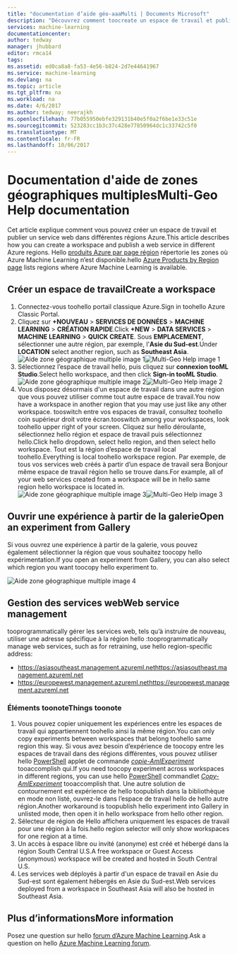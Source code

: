 ```yaml
---
title: "documentation d’aide géo-aaaMulti | Documents Microsoft"
description: "Découvrez comment toocreate un espace de travail et publier un service web dans une région Azure différente de hello South centrale United States (SCUS) région Azure."
services: machine-learning
documentationcenter: 
author: tedway
manager: jhubbard
editor: rmca14
tags: 
ms.assetid: ed0ca8a8-fa53-4e56-b824-2d7e44641967
ms.service: machine-learning
ms.devlang: na
ms.topic: article
ms.tgt_pltfrm: na
ms.workload: na
ms.date: 4/6/2017
ms.author: tedway; neerajkh
ms.openlocfilehash: 77b055950ebfe329131b40e5f0a2f6be1e33c51e
ms.sourcegitcommit: 523283cc1b3c37c428e77850964dc1c33742c5f0
ms.translationtype: MT
ms.contentlocale: fr-FR
ms.lasthandoff: 10/06/2017
---
```

# <a name="multi-geo-help-documentation"></a><span data-ttu-id="39964-103">Documentation d'aide de zones géographiques multiples</span><span class="sxs-lookup"><span data-stu-id="39964-103">Multi-Geo Help documentation</span></span>
<span data-ttu-id="39964-104">Cet article explique comment vous pouvez créer un espace de travail et publier un service web dans différentes régions Azure.</span><span class="sxs-lookup"><span data-stu-id="39964-104">This article describes how you can create a workspace and publish a web service in different Azure regions.</span></span>  <span data-ttu-id="39964-105">Hello [produits Azure par page région](https://azure.microsoft.com/en-us/regions/services/) répertorie les zones où Azure Machine Learning n’est disponible.</span><span class="sxs-lookup"><span data-stu-id="39964-105">hello [Azure Products by Region page](https://azure.microsoft.com/en-us/regions/services/) lists regions where Azure Machine Learning is available.</span></span>

## <a name="create-a-workspace"></a><span data-ttu-id="39964-106">Créer un espace de travail</span><span class="sxs-lookup"><span data-stu-id="39964-106">Create a workspace</span></span>
1. <span data-ttu-id="39964-107">Connectez-vous toohello portail classique Azure.</span><span class="sxs-lookup"><span data-stu-id="39964-107">Sign in toohello Azure Classic Portal.</span></span>
2. <span data-ttu-id="39964-108">Cliquez sur **+NOUVEAU** > **SERVICES DE DONNÉES** > **MACHINE LEARNING** > **CRÉATION RAPIDE**.</span><span class="sxs-lookup"><span data-stu-id="39964-108">Click **+NEW** > **DATA SERVICES** > **MACHINE LEARNING** > **QUICK CREATE**.</span></span>  <span data-ttu-id="39964-109">Sous **EMPLACEMENT**, sélectionner une autre région, par exemple, l'**Asie du Sud-est**.</span><span class="sxs-lookup"><span data-stu-id="39964-109">Under **LOCATION** select another region, such as **Southeast Asia**.</span></span>
   <span data-ttu-id="39964-110">![Aide zone géographique multiple image 1][1]</span><span class="sxs-lookup"><span data-stu-id="39964-110">![Multi-Geo Help image 1][1]</span></span>
3. <span data-ttu-id="39964-111">Sélectionnez l’espace de travail hello, puis cliquez sur **connexion tooML Studio**.</span><span class="sxs-lookup"><span data-stu-id="39964-111">Select hello workspace, and then click **Sign-in tooML Studio**.</span></span>
   <span data-ttu-id="39964-112">![Aide zone géographique multiple image 2][2]</span><span class="sxs-lookup"><span data-stu-id="39964-112">![Multi-Geo Help image 2][2]</span></span>
4. <span data-ttu-id="39964-113">Vous disposez désormais d'un espace de travail dans une autre région que vous pouvez utiliser comme tout autre espace de travail.</span><span class="sxs-lookup"><span data-stu-id="39964-113">You now have a workspace in another region that you may use just like any other workspace.</span></span> <span data-ttu-id="39964-114">tooswitch entre vos espaces de travail, consultez toohello coin supérieur droit votre écran.</span><span class="sxs-lookup"><span data-stu-id="39964-114">tooswitch among your workspaces, look toohello upper right of your screen.</span></span> <span data-ttu-id="39964-115">Cliquez sur hello déroulante, sélectionnez hello région et espace de travail puis sélectionnez hello.</span><span class="sxs-lookup"><span data-stu-id="39964-115">Click hello dropdown, select hello region, and then select hello workspace.</span></span> <span data-ttu-id="39964-116">Tout est la région d’espace de travail local toohello.</span><span class="sxs-lookup"><span data-stu-id="39964-116">Everything is local toohello workspace region.</span></span>  <span data-ttu-id="39964-117">Par exemple, de tous vos services web créés à partir d’un espace de travail sera Bonjour même espace de travail région hello se trouve dans.</span><span class="sxs-lookup"><span data-stu-id="39964-117">For example, all of your web services created from a workspace will be in hello same region hello workspace is located in.</span></span>
   <span data-ttu-id="39964-118">![Aide zone géographique multiple image 3][3]</span><span class="sxs-lookup"><span data-stu-id="39964-118">![Multi-Geo Help image 3][3]</span></span>

## <a name="open-an-experiment-from-gallery"></a><span data-ttu-id="39964-119">Ouvrir une expérience à partir de la galerie</span><span class="sxs-lookup"><span data-stu-id="39964-119">Open an experiment from Gallery</span></span>
<span data-ttu-id="39964-120">Si vous ouvrez une expérience à partir de la galerie, vous pouvez également sélectionner la région que vous souhaitez toocopy hello expérimentation.</span><span class="sxs-lookup"><span data-stu-id="39964-120">If you open an experiment from Gallery, you can also select which region you want toocopy hello experiment to.</span></span>

![Aide zone géographique multiple image 4][4a]

## <a name="web-service-management"></a><span data-ttu-id="39964-122">Gestion des services web</span><span class="sxs-lookup"><span data-stu-id="39964-122">Web service management</span></span>
<span data-ttu-id="39964-123">tooprogrammatically gérer les services web, tels qu’à instruire de nouveau, utiliser une adresse spécifique à la région hello :</span><span class="sxs-lookup"><span data-stu-id="39964-123">tooprogrammatically manage web services, such as for retraining, use hello region-specific address:</span></span>

* <span data-ttu-id="39964-124">https://asiasoutheast.management.azureml.net</span><span class="sxs-lookup"><span data-stu-id="39964-124">https://asiasoutheast.management.azureml.net</span></span>
* <span data-ttu-id="39964-125">https://europewest.management.azureml.net</span><span class="sxs-lookup"><span data-stu-id="39964-125">https://europewest.management.azureml.net</span></span>

### <a name="things-toonote"></a><span data-ttu-id="39964-126">Éléments toonote</span><span class="sxs-lookup"><span data-stu-id="39964-126">Things toonote</span></span>
1. <span data-ttu-id="39964-127">Vous pouvez copier uniquement les expériences entre les espaces de travail qui appartiennent toohello ainsi la même région.</span><span class="sxs-lookup"><span data-stu-id="39964-127">You can only copy experiments between workspaces that belong toohello same region this way.</span></span> <span data-ttu-id="39964-128">Si vous avez besoin d’expérience de toocopy entre les espaces de travail dans des régions différentes, vous pouvez utiliser hello [PowerShell](http://aka.ms/amlps) applet de commande [ *copie-AmlExperiment* ](https://github.com/hning86/azuremlps/blob/master/README.md#copy-amlexperiment) tooaccomplish qui.</span><span class="sxs-lookup"><span data-stu-id="39964-128">If you need toocopy experiment across workspaces in different regions, you can use hello [PowerShell](http://aka.ms/amlps) commandlet [*Copy-AmlExperiment*](https://github.com/hning86/azuremlps/blob/master/README.md#copy-amlexperiment) tooaccomplish that.</span></span> <span data-ttu-id="39964-129">Une autre solution de contournement est expérience de hello toopublish dans la bibliothèque en mode non listé, ouvrez-le dans l’espace de travail hello de hello autre région.</span><span class="sxs-lookup"><span data-stu-id="39964-129">Another workaround is toopublish hello experiment into Gallery in unlisted mode, then open it in hello workspace from hello other region.</span></span>
2. <span data-ttu-id="39964-130">Sélecteur de région de Hello affichera uniquement les espaces de travail pour une région à la fois.</span><span class="sxs-lookup"><span data-stu-id="39964-130">hello region selector will only show workspaces for one region at a time.</span></span>  
3. <span data-ttu-id="39964-131">Un accès à espace libre ou invité (anonyme) est créé et hébergé dans la région South Central U.S.</span><span class="sxs-lookup"><span data-stu-id="39964-131">A free workspace or Guest Access (anonymous) workspace will be created and hosted in South Central U.S.</span></span>  
4. <span data-ttu-id="39964-132">Les services web déployés à partir d'un espace de travail en Asie du Sud-est sont également  hébergés en Asie du Sud-est.</span><span class="sxs-lookup"><span data-stu-id="39964-132">Web services deployed from a workspace in Southeast Asia will also be hosted in Southeast Asia.</span></span>  

## <a name="more-information"></a><span data-ttu-id="39964-133">Plus d’informations</span><span class="sxs-lookup"><span data-stu-id="39964-133">More information</span></span>
<span data-ttu-id="39964-134">Posez une question sur hello [forum d’Azure Machine Learning](https://social.msdn.microsoft.com/Forums/azure/home?forum=MachineLearning).</span><span class="sxs-lookup"><span data-stu-id="39964-134">Ask a question on hello [Azure Machine Learning forum](https://social.msdn.microsoft.com/Forums/azure/home?forum=MachineLearning).</span></span>

<!--Image references-->
[1]: ./media/machine-learning-multi-geo/multi-geo_1.png
[2]: ./media/machine-learning-multi-geo/multi-geo_2.png
[3]: ./media/machine-learning-multi-geo/multi-geo_3.png
[4a]: ./media/machine-learning-multi-geo/multi-geo_4a.png
